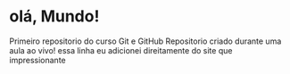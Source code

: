 # olá, Mundo!
  Primeiro repositorio do curso Git e GitHub
  Repositorio criado durante uma aula ao vivo!
essa linha eu adicionei direitamente do site que impressionante
